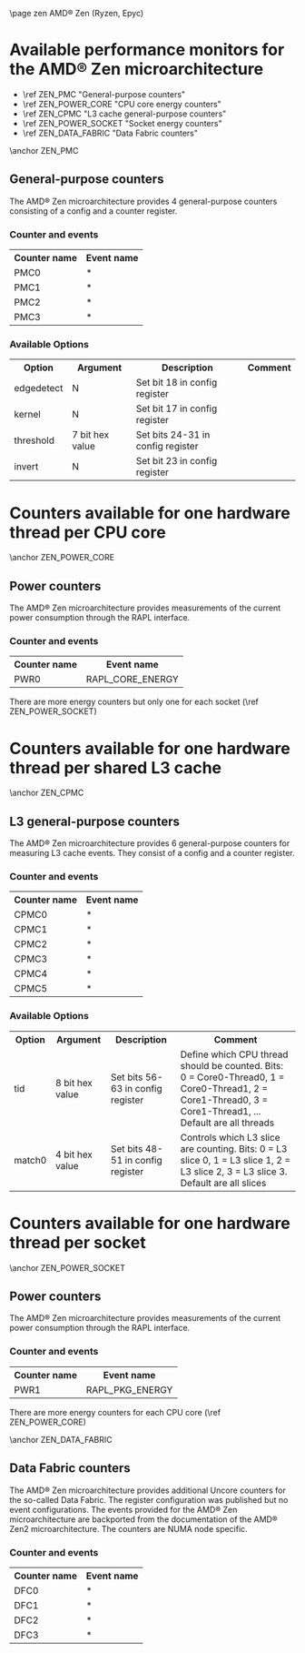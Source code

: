 \page zen AMD&reg; Zen (Ryzen, Epyc)

<H1>Available performance monitors for the AMD&reg; Zen microarchitecture</H1>
<UL>
<LI>\ref ZEN_PMC "General-purpose counters"</LI>
<LI>\ref ZEN_POWER_CORE "CPU core energy counters"</LI>
<LI>\ref ZEN_CPMC "L3 cache general-purpose counters"</LI>
<LI>\ref ZEN_POWER_SOCKET "Socket energy counters"</LI>
<LI> \ref ZEN_DATA_FABRIC "Data Fabric counters"</LI>
</UL>


\anchor ZEN_PMC
<H2>General-purpose counters</H2>
<P>The AMD&reg; Zen microarchitecture provides 4 general-purpose counters consisting of a config and a counter register.</P>
<H3>Counter and events</H3>
<TABLE>
<TR>
  <TH>Counter name</TH>
  <TH>Event name</TH>
</TR>
<TR>
  <TD>PMC0</TD>
  <TD>*</TD>
</TR>
<TR>
  <TD>PMC1</TD>
  <TD>*</TD>
</TR>
<TR>
  <TD>PMC2</TD>
  <TD>*</TD>
</TR>
<TR>
  <TD>PMC3</TD>
  <TD>*</TD>
</TR>
</TABLE>
<H3>Available Options</H3>
<TABLE>
<TR>
  <TH>Option</TH>
  <TH>Argument</TH>
  <TH>Description</TH>
  <TH>Comment</TH>
</TR>
<TR>
  <TD>edgedetect</TD>
  <TD>N</TD>
  <TD>Set bit 18 in config register</TD>
  <TD></TD>
</TR>
<TR>
  <TD>kernel</TD>
  <TD>N</TD>
  <TD>Set bit 17 in config register</TD>
  <TD></TD>
</TR>
<TR>
  <TD>threshold</TD>
  <TD>7 bit hex value</TD>
  <TD>Set bits 24-31 in config register</TD>
  <TD></TD>
</TR>
<TR>
  <TD>invert</TD>
  <TD>N</TD>
  <TD>Set bit 23 in config register</TD>
  <TD></TD>
</TR>
</TABLE>

<H1>Counters available for one hardware thread per CPU core</H1>
\anchor ZEN_POWER_CORE
<H2>Power counters</H2>
<P>The AMD&reg; Zen microarchitecture provides measurements of the current power consumption through the RAPL interface.</P>
<H3>Counter and events</H3>
<TABLE>
<TR>
  <TH>Counter name</TH>
  <TH>Event name</TH>
</TR>
<TR>
  <TD>PWR0</TD>
  <TD>RAPL_CORE_ENERGY</TD>
</TR>
</TABLE>
<P>There are more energy counters but only one for each socket (\ref ZEN_POWER_SOCKET)</P>


<H1>Counters available for one hardware thread per shared L3 cache</H1>
\anchor ZEN_CPMC
<H2>L3 general-purpose counters</H2>
<P>The AMD&reg; Zen microarchitecture provides 6 general-purpose counters for measuring L3 cache events. They consist of a config and a counter register.</P>

<H3>Counter and events</H3>
<TABLE>
<TR>
  <TH>Counter name</TH>
  <TH>Event name</TH>
</TR>
<TR>
  <TD>CPMC0</TD>
  <TD>*</TD>
</TR>
<TR>
  <TD>CPMC1</TD>
  <TD>*</TD>
</TR>
<TR>
  <TD>CPMC2</TD>
  <TD>*</TD>
</TR>
<TR>
  <TD>CPMC3</TD>
  <TD>*</TD>
</TR>
<TR>
  <TD>CPMC4</TD>
  <TD>*</TD>
</TR>
<TR>
  <TD>CPMC5</TD>
  <TD>*</TD>
</TR>
</TABLE>


<H3>Available Options</H3>
<TABLE>
<TR>
  <TH>Option</TH>
  <TH>Argument</TH>
  <TH>Description</TH>
  <TH>Comment</TH>
</TR>
<TR>
  <TD>tid</TD>
  <TD>8 bit hex value</TD>
  <TD>Set bits 56-63 in config register</TD>
  <TD>Define which CPU thread should be counted. Bits: 0 = Core0-Thread0, 1 = Core0-Thread1, 2 = Core1-Thread0, 3 = Core1-Thread1, ... Default are all threads</TD>
</TR>
<TR>
  <TD>match0</TD>
  <TD>4 bit hex value</TD>
  <TD>Set bits 48-51 in config register</TD>
  <TD>Controls which L3 slice are counting. Bits: 0 = L3 slice 0, 1 = L3 slice 1, 2 = L3 slice 2, 3 = L3 slice 3. Default are all slices</TD>
</TR>
</TABLE>

<H1>Counters available for one hardware thread per socket</H1>
\anchor ZEN_POWER_SOCKET
<H2>Power counters</H2>
<P>The AMD&reg; Zen microarchitecture provides measurements of the current power consumption through the RAPL interface.</P>
<H3>Counter and events</H3>
<TABLE>
<TR>
  <TH>Counter name</TH>
  <TH>Event name</TH>
</TR>
<TR>
  <TD>PWR1</TD>
  <TD>RAPL_PKG_ENERGY</TD>
</TR>
</TABLE>
<P>There are more energy counters for each CPU core (\ref ZEN_POWER_CORE)</P>

\anchor ZEN_DATA_FABRIC
<H2>Data Fabric counters</H2>
<P>The AMD&reg; Zen microarchitecture provides additional Uncore counters for the so-called Data Fabric. The register configuration was published but no event configurations. The events provided for the AMD&reg; Zen microarchitecture are backported from the documentation of the AMD&reg; Zen2 microarchitecture. The counters are NUMA node specific.</P>

<H3>Counter and events</H3>
<TABLE>
<TR>
  <TH>Counter name</TH>
  <TH>Event name</TH>
</TR>
<TR>
  <TD>DFC0</TD>
  <TD>*</TD>
</TR>
<TR>
  <TD>DFC1</TD>
  <TD>*</TD>
</TR>
<TR>
  <TD>DFC2</TD>
  <TD>*</TD>
</TR>
<TR>
  <TD>DFC3</TD>
  <TD>*</TD>
</TR>
</TABLE>
